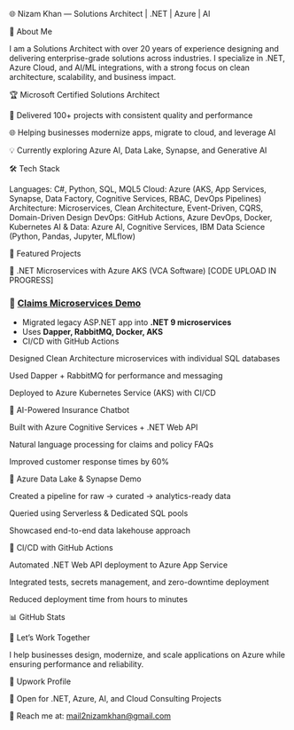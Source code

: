 🌐 Nizam Khan — Solutions Architect | .NET | Azure | AI

👋 About Me

I am a Solutions Architect with over 20 years of experience designing and delivering enterprise-grade solutions across industries.
I specialize in .NET, Azure Cloud, and AI/ML integrations, with a strong focus on clean architecture, scalability, and business impact.

🏆 Microsoft Certified Solutions Architect

🚀 Delivered 100+ projects with consistent quality and performance

🌐 Helping businesses modernize apps, migrate to cloud, and leverage AI

💡 Currently exploring Azure AI, Data Lake, Synapse, and Generative AI

🛠️ Tech Stack

Languages: C#, Python, SQL, MQL5
Cloud: Azure (AKS, App Services, Synapse, Data Factory, Cognitive Services, RBAC, DevOps Pipelines)
Architecture: Microservices, Clean Architecture, Event-Driven, CQRS, Domain-Driven Design
DevOps: GitHub Actions, Azure DevOps, Docker, Kubernetes
AI & Data: Azure AI, Cognitive Services, IBM Data Science (Python, Pandas, Jupyter, MLflow)

📌 Featured Projects

🔹 .NET Microservices with Azure AKS (VCA Software) [CODE UPLOAD IN PROGRESS]
### 🔹 [Claims Microservices Demo](https://github.com/nizlt2014/VCA-demo)
- Migrated legacy ASP.NET app into **.NET 9 microservices**  
- Uses **Dapper, RabbitMQ, Docker, AKS**  
- CI/CD with GitHub Actions  


Designed Clean Architecture microservices with individual SQL databases

Used Dapper + RabbitMQ for performance and messaging

Deployed to Azure Kubernetes Service (AKS) with CI/CD

🔹 AI-Powered Insurance Chatbot

Built with Azure Cognitive Services + .NET Web API

Natural language processing for claims and policy FAQs

Improved customer response times by 60%

🔹 Azure Data Lake & Synapse Demo

Created a pipeline for raw → curated → analytics-ready data

Queried using Serverless & Dedicated SQL pools

Showcased end-to-end data lakehouse approach

🔹 CI/CD with GitHub Actions

Automated .NET Web API deployment to Azure App Service

Integrated tests, secrets management, and zero-downtime deployment

Reduced deployment time from hours to minutes

📊 GitHub Stats

🤝 Let’s Work Together

I help businesses design, modernize, and scale applications on Azure while ensuring performance and reliability.

🔗 Upwork Profile

💼 Open for .NET, Azure, AI, and Cloud Consulting Projects

📧 Reach me at: mail2nizamkhan@gmail.com

